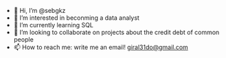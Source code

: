 - 👋 Hi, I’m @sebgkz
- 👀 I’m interested in beconming a data analyst
- 🌱 I’m currently learning SQL
- 💞️ I’m looking to collaborate on projects about the credit debt of common people
- 📫 How to reach me: write me an email! giral31do@gmail.com

<!---
sebgkz/sebgkz is a ✨ special ✨ repository because its `README.md` (this file) appears on your GitHub profile.
You can click the Preview link to take a look at your changes.
--->
